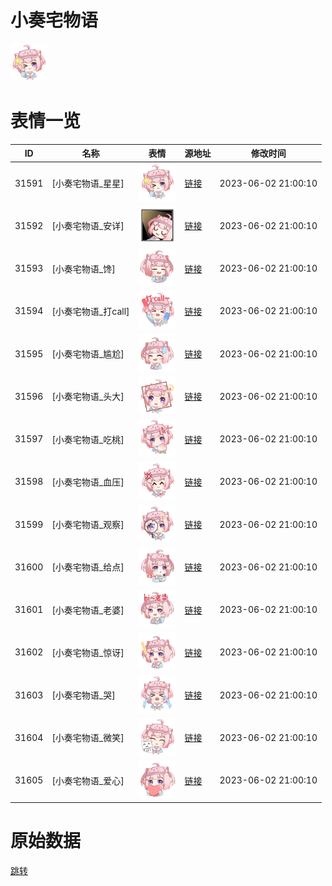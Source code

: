 # 小奏宅物语

<img src="./cover.png" height="60" alt="cover" />

# 表情一览

|ID|名称|表情|源地址|修改时间|
|----|----|----|----|----|
|31591|[小奏宅物语_星星]|<img src="./pic/031591_%5B小奏宅物语_星星%5D.png" height="60" alt="星星"/>|[链接](https://i0.hdslb.com/bfs/garb/d3dfcb00d6d278a0d14e4eddf1a299bf5aac4ad1.png)|2023-06-02 21:00:10|
|31592|[小奏宅物语_安详]|<img src="./pic/031592_%5B小奏宅物语_安详%5D.png" height="60" alt="安详"/>|[链接](https://i0.hdslb.com/bfs/garb/f40b18945796b109f6e8eeff7eacfa1a1d9131d1.png)|2023-06-02 21:00:10|
|31593|[小奏宅物语_馋]|<img src="./pic/031593_%5B小奏宅物语_馋%5D.png" height="60" alt="馋"/>|[链接](https://i0.hdslb.com/bfs/garb/514953b9858cec44c8e505fcde4da320985097b6.png)|2023-06-02 21:00:10|
|31594|[小奏宅物语_打call]|<img src="./pic/031594_%5B小奏宅物语_打call%5D.png" height="60" alt="打call"/>|[链接](https://i0.hdslb.com/bfs/garb/755f1ceb0787f654b0a33e1280726818000aac76.png)|2023-06-02 21:00:10|
|31595|[小奏宅物语_尴尬]|<img src="./pic/031595_%5B小奏宅物语_尴尬%5D.png" height="60" alt="尴尬"/>|[链接](https://i0.hdslb.com/bfs/garb/6281902aafd9c0d8d52e7876eb1bd2040dde7ac0.png)|2023-06-02 21:00:10|
|31596|[小奏宅物语_头大]|<img src="./pic/031596_%5B小奏宅物语_头大%5D.png" height="60" alt="头大"/>|[链接](https://i0.hdslb.com/bfs/garb/a7079e6a327c69b62d7e77b055ef75bedc5199a1.png)|2023-06-02 21:00:10|
|31597|[小奏宅物语_吃桃]|<img src="./pic/031597_%5B小奏宅物语_吃桃%5D.png" height="60" alt="吃桃"/>|[链接](https://i0.hdslb.com/bfs/garb/fb8975253ef6692a8afa0e7c890744083db066d8.png)|2023-06-02 21:00:10|
|31598|[小奏宅物语_血压]|<img src="./pic/031598_%5B小奏宅物语_血压%5D.png" height="60" alt="血压"/>|[链接](https://i0.hdslb.com/bfs/garb/87917b98bdbf4a3cfbce4f9f5f836cf39cc7b361.png)|2023-06-02 21:00:10|
|31599|[小奏宅物语_观察]|<img src="./pic/031599_%5B小奏宅物语_观察%5D.png" height="60" alt="观察"/>|[链接](https://i0.hdslb.com/bfs/garb/82bc89e782e6a170db13e5d233b552778de98821.png)|2023-06-02 21:00:10|
|31600|[小奏宅物语_给点]|<img src="./pic/031600_%5B小奏宅物语_给点%5D.png" height="60" alt="给点"/>|[链接](https://i0.hdslb.com/bfs/garb/2b26b107b77ea6c71e289a557e0bcbadb2bf1cdb.png)|2023-06-02 21:00:10|
|31601|[小奏宅物语_老婆]|<img src="./pic/031601_%5B小奏宅物语_老婆%5D.png" height="60" alt="老婆"/>|[链接](https://i0.hdslb.com/bfs/garb/b866ff7f8c6cbfb91f3189549c951925c82790e0.png)|2023-06-02 21:00:10|
|31602|[小奏宅物语_惊讶]|<img src="./pic/031602_%5B小奏宅物语_惊讶%5D.png" height="60" alt="惊讶"/>|[链接](https://i0.hdslb.com/bfs/garb/7f9b92c3d4bae692f95c6012a66ce1495b76afd4.png)|2023-06-02 21:00:10|
|31603|[小奏宅物语_哭]|<img src="./pic/031603_%5B小奏宅物语_哭%5D.png" height="60" alt="哭"/>|[链接](https://i0.hdslb.com/bfs/garb/942763bfd449386c2a0f985146b3a36d50c74f99.png)|2023-06-02 21:00:10|
|31604|[小奏宅物语_微笑]|<img src="./pic/031604_%5B小奏宅物语_微笑%5D.png" height="60" alt="微笑"/>|[链接](https://i0.hdslb.com/bfs/garb/d0e7a11794a1943f5ef2228b8cda91c9be1537d0.png)|2023-06-02 21:00:10|
|31605|[小奏宅物语_爱心]|<img src="./pic/031605_%5B小奏宅物语_爱心%5D.png" height="60" alt="爱心"/>|[链接](https://i0.hdslb.com/bfs/garb/fa0dddfffb05de71172bc9fcf97d594aa1af802d.png)|2023-06-02 21:00:10|

# 原始数据

[跳转](./raw.json)

